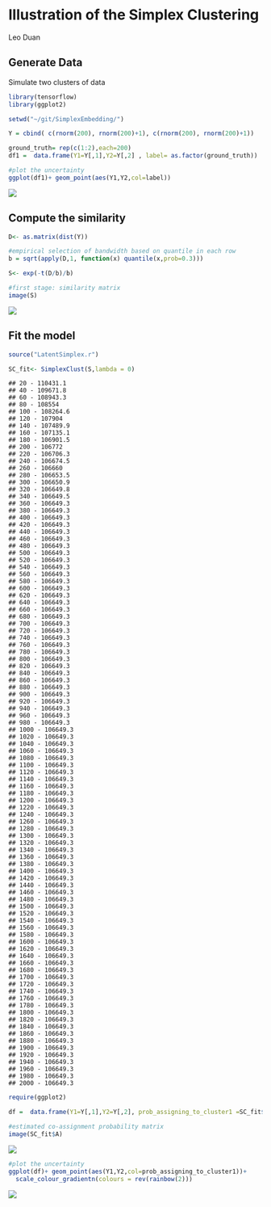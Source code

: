 Illustration of the Simplex Clustering
================
Leo Duan

## Generate Data

Simulate two clusters of data

``` r
library(tensorflow)
library(ggplot2)

setwd("~/git/SimplexEmbedding/")

Y = cbind( c(rnorm(200), rnorm(200)+1), c(rnorm(200), rnorm(200)+1))

ground_truth= rep(c(1:2),each=200)
df1 =  data.frame(Y1=Y[,1],Y2=Y[,2] , label= as.factor(ground_truth))

#plot the uncertainty
ggplot(df1)+ geom_point(aes(Y1,Y2,col=label))
```

![](demo_files/figure-gfm/unnamed-chunk-1-1.png)<!-- -->

## Compute the similarity

``` r
D<- as.matrix(dist(Y))

#empirical selection of bandwidth based on quantile in each row
b = sqrt(apply(D,1, function(x) quantile(x,prob=0.3)))

S<- exp(-t(D/b)/b)

#first stage: similarity matrix
image(S)
```

![](demo_files/figure-gfm/unnamed-chunk-2-1.png)<!-- -->

## Fit the model

``` r
source("LatentSimplex.r")

SC_fit<- SimplexClust(S,lambda = 0)
```

    ## 20 - 110431.1 
    ## 40 - 109671.8 
    ## 60 - 108943.3 
    ## 80 - 108554 
    ## 100 - 108264.6 
    ## 120 - 107904 
    ## 140 - 107489.9 
    ## 160 - 107135.1 
    ## 180 - 106901.5 
    ## 200 - 106772 
    ## 220 - 106706.3 
    ## 240 - 106674.5 
    ## 260 - 106660 
    ## 280 - 106653.5 
    ## 300 - 106650.9 
    ## 320 - 106649.8 
    ## 340 - 106649.5 
    ## 360 - 106649.3 
    ## 380 - 106649.3 
    ## 400 - 106649.3 
    ## 420 - 106649.3 
    ## 440 - 106649.3 
    ## 460 - 106649.3 
    ## 480 - 106649.3 
    ## 500 - 106649.3 
    ## 520 - 106649.3 
    ## 540 - 106649.3 
    ## 560 - 106649.3 
    ## 580 - 106649.3 
    ## 600 - 106649.3 
    ## 620 - 106649.3 
    ## 640 - 106649.3 
    ## 660 - 106649.3 
    ## 680 - 106649.3 
    ## 700 - 106649.3 
    ## 720 - 106649.3 
    ## 740 - 106649.3 
    ## 760 - 106649.3 
    ## 780 - 106649.3 
    ## 800 - 106649.3 
    ## 820 - 106649.3 
    ## 840 - 106649.3 
    ## 860 - 106649.3 
    ## 880 - 106649.3 
    ## 900 - 106649.3 
    ## 920 - 106649.3 
    ## 940 - 106649.3 
    ## 960 - 106649.3 
    ## 980 - 106649.3 
    ## 1000 - 106649.3 
    ## 1020 - 106649.3 
    ## 1040 - 106649.3 
    ## 1060 - 106649.3 
    ## 1080 - 106649.3 
    ## 1100 - 106649.3 
    ## 1120 - 106649.3 
    ## 1140 - 106649.3 
    ## 1160 - 106649.3 
    ## 1180 - 106649.3 
    ## 1200 - 106649.3 
    ## 1220 - 106649.3 
    ## 1240 - 106649.3 
    ## 1260 - 106649.3 
    ## 1280 - 106649.3 
    ## 1300 - 106649.3 
    ## 1320 - 106649.3 
    ## 1340 - 106649.3 
    ## 1360 - 106649.3 
    ## 1380 - 106649.3 
    ## 1400 - 106649.3 
    ## 1420 - 106649.3 
    ## 1440 - 106649.3 
    ## 1460 - 106649.3 
    ## 1480 - 106649.3 
    ## 1500 - 106649.3 
    ## 1520 - 106649.3 
    ## 1540 - 106649.3 
    ## 1560 - 106649.3 
    ## 1580 - 106649.3 
    ## 1600 - 106649.3 
    ## 1620 - 106649.3 
    ## 1640 - 106649.3 
    ## 1660 - 106649.3 
    ## 1680 - 106649.3 
    ## 1700 - 106649.3 
    ## 1720 - 106649.3 
    ## 1740 - 106649.3 
    ## 1760 - 106649.3 
    ## 1780 - 106649.3 
    ## 1800 - 106649.3 
    ## 1820 - 106649.3 
    ## 1840 - 106649.3 
    ## 1860 - 106649.3 
    ## 1880 - 106649.3 
    ## 1900 - 106649.3 
    ## 1920 - 106649.3 
    ## 1940 - 106649.3 
    ## 1960 - 106649.3 
    ## 1980 - 106649.3 
    ## 2000 - 106649.3

``` r
require(ggplot2)

df =  data.frame(Y1=Y[,1],Y2=Y[,2], prob_assigning_to_cluster1 =SC_fit$P[,1] )

#estimated co-assignment probability matrix
image(SC_fit$A)
```

![](demo_files/figure-gfm/unnamed-chunk-3-1.png)<!-- -->

``` r
#plot the uncertainty
ggplot(df)+ geom_point(aes(Y1,Y2,col=prob_assigning_to_cluster1))+
  scale_colour_gradientn(colours = rev(rainbow(2)))
```

![](demo_files/figure-gfm/unnamed-chunk-4-1.png)<!-- -->
